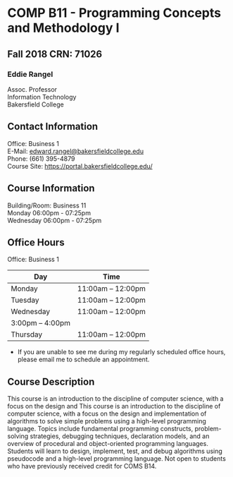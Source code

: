 # COMP B11 - Programming Concepts and Methodology I
## Fall 2018 CRN: 71026

### Eddie Rangel
Assoc. Professor  
Information Technology  
Bakersfield College  

## Contact Information
Office: Business 1  
E-Mail: edward.rangel@bakersfieldcollege.edu     
Phone: (661) 395-4879   
Course Site: https://portal.bakersfieldcollege.edu/  

## Course Information
Building/Room: Business 11   
Monday 06:00pm - 07:25pm         
Wednesday 06:00pm - 07:25pm     

## Office Hours
Office: Business 1

Day | Time
------------ | -------------
Monday | 11:00am – 12:00pm
Tuesday | 11:00am – 12:00pm
Wednesday | 11:00am – 12:00pm
  | 3:00pm – 4:00pm
Thursday | 11:00am – 12:00pm
* If you are unable to see me during my regularly scheduled office hours, please email me to schedule an appointment.

## Course Description
This course is an introduction to the discipline of computer science, with a focus on the design and This course is an introduction to the discipline of computer science, with a focus on the design and implementation of algorithms to solve simple problems using a high-level programming language. Topics include fundamental programming constructs, problem-solving strategies, debugging techniques, declaration models, and an overview of procedural and object-oriented programming languages. Students will learn to design, implement, test, and debug algorithms using pseudocode and a high-level programming language. Not open to students who have previously received credit for COMS B14.
